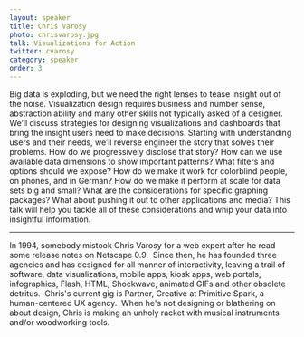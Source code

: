 ```yaml
---
layout: speaker
title: Chris Varosy
photo: chrisvarosy.jpg
talk: Visualizations for Action
twitter: cvarosy
category: speaker
order: 3
---
```


Big data is exploding, but we need the right lenses to tease insight out of the noise. Visualization design requires business and number sense, abstraction ability and many other skills not typically asked of a designer. We’ll discuss strategies for designing visualizations and dashboards that bring the insight users need to make decisions. Starting with understanding users and their needs, we’ll reverse engineer the story that solves their problems. How do we progressively disclose that story? How can we use available data dimensions to show important patterns? What filters and options should we expose? How do we make it work for colorblind people, on phones, and in German? How do we make it perform at scale for data sets big and small? What are the considerations for specific graphing packages? What about pushing it out to other applications and media? This talk will help you tackle all of these considerations and whip your data into insightful information.

---

In 1994, somebody mistook Chris Varosy for a web expert after he read some release notes on Netscape 0.9.  Since then, he has founded three agencies and has designed for all manner of interactivity, leaving a trail of software, data visualizations, mobile apps, kiosk apps, web portals, infographics, Flash, HTML, Shockwave, animated GIFs and other obsolete detritus.  Chris&#39;s current gig is Partner, Creative at Primitive Spark, a human-centered UX agency.  When he&#39;s not designing or blathering on about design, Chris is making an unholy racket with musical instruments and/or woodworking tools.
